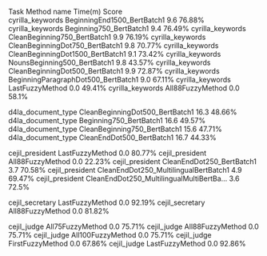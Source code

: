 Task                  Method name                                 Time(m) Score   
cyrilla_keywords      BeginningEnd1500_BertBatch1                     9.6 76.88%
cyrilla_keywords      Beginning750_BertBatch1                         9.4 76.49%
cyrilla_keywords      CleanBeginning750_BertBatch1                    9.9 76.19%
cyrilla_keywords      CleanBeginningDot750_BertBatch1                 9.8 70.77%
cyrilla_keywords      CleanBeginningDot1500_BertBatch1                9.1 73.42%
cyrilla_keywords      NounsBeginning500_BertBatch1                    9.8 43.57%
cyrilla_keywords      CleanBeginningDot500_BertBatch1                 9.9 72.87%
cyrilla_keywords      BeginningParagraphDot500_BertBatch1             9.0 67.11%
cyrilla_keywords      LastFuzzyMethod                                 0.0 49.41%
cyrilla_keywords      All88FuzzyMethod                                0.0  58.1%

d4la_document_type    CleanBeginningDot500_BertBatch1                16.3 48.66%
d4la_document_type    Beginning750_BertBatch1                        16.6 49.57%
d4la_document_type    CleanBeginning750_BertBatch1                   15.6 47.71%
d4la_document_type    CleanEndDot500_BertBatch1                      16.7 44.33%

cejil_president       LastFuzzyMethod                                 0.0 80.77%
cejil_president       All88FuzzyMethod                                0.0 22.23%
cejil_president       CleanEndDot250_BertBatch1                       3.7 70.58%
cejil_president       CleanEndDot250_MultilingualBertBatch1           4.9 69.47%
cejil_president       CleanEndDot250_MultilingualMultiBertBa…         3.6  72.5%

cejil_secretary       LastFuzzyMethod                                 0.0 92.19%
cejil_secretary       All88FuzzyMethod                                0.0 81.82%

cejil_judge           All75FuzzyMethod                                0.0 75.71%
cejil_judge           All88FuzzyMethod                                0.0 75.71%
cejil_judge           All100FuzzyMethod                               0.0 75.71%
cejil_judge           FirstFuzzyMethod                                0.0 67.86%
cejil_judge           LastFuzzyMethod                                 0.0 92.86%

